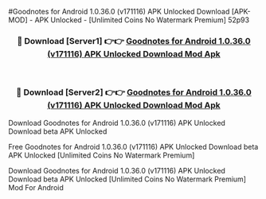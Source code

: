 #Goodnotes for Android 1.0.36.0 (v171116) APK Unlocked Download [APK-MOD] - APK Unlocked - [Unlimited Coins No Watermark Premium] 52p93



<div align="center">

<h3>🔴 Download [Server1] 👉👉 <a href="https://momento.my/?title=Goodnotes_for_Android_1.0.36.0_(v171116)_APK_Unlocked_Download">Goodnotes for Android 1.0.36.0 (v171116) APK Unlocked Download Mod Apk</a></h3><br>

<h3>🔴 Download [Server2] 👉👉 <a href="https://momento.my/?title=Goodnotes_for_Android_1.0.36.0_(v171116)_APK_Unlocked_Download">Goodnotes for Android 1.0.36.0 (v171116) APK Unlocked Download Mod Apk</a></h3>
</div>



Download Goodnotes for Android 1.0.36.0 (v171116) APK Unlocked Download beta APK Unlocked

Free Goodnotes for Android 1.0.36.0 (v171116) APK Unlocked Download beta APK Unlocked [Unlimited Coins No Watermark Premium]

Download Goodnotes for Android 1.0.36.0 (v171116) APK Unlocked Download beta APK Unlocked [Unlimited Coins No Watermark Premium] Mod For Android
